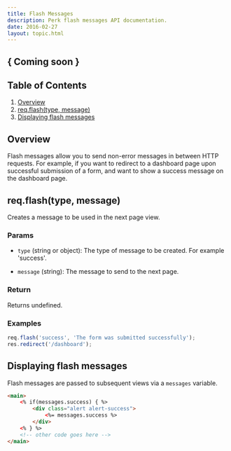 ```yaml
---
title: Flash Messages
description: Perk flash messages API documentation.
date: 2016-02-27
layout: topic.html
---
```


## { Coming soon }

## Table of Contents

1. [Overview](#overview)
1. [req.flash(type, message)](#req-flash-type-message-)
1. [Displaying flash messages](displaying-flash-messages)

## Overview

Flash messages allow you to send non-error messages in between HTTP requests. For example, if you want to redirect to a dashboard page upon successful submission of a form, and want to show a success message on the dashboard page.

## req.flash(type, message)

Creates a message to be used in the next page view.

### Params

* `type` (string or object): The type of message to be created. For example 'success'.

* `message` (string): The message to send to the next page.

### Return

Returns undefined.

### Examples

```js
req.flash('success', 'The form was submitted successfully');
res.redirect('/dashboard');
```

## Displaying flash messages

Flash messages are passed to subsequent views via a `messages` variable.

```html
<main>
	<% if(messages.success) { %>
		<div class="alert alert-success">
			<%= messages.success %>
		</div>
	<% } %>
	<!-- other code goes here -->
</main>
```